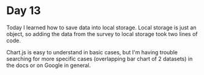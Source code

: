# Day 13

Today I learned how to save data into local storage. Local storage is just an object, so adding the data from the survey to local storage took two lines of code.

Chart.js is easy to understand in basic cases, but I'm having trouble searching for more specific cases (overlapping bar chart of 2 datasets) in the docs or on Google in general.
